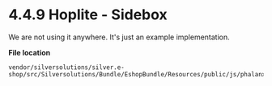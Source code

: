 #  4.4.9 Hoplite - Sidebox 

We are not using it anywhere. It's just an example implementation.

**File location**

``` 
vendor/silversolutions/silver.e-shop/src/Silversolutions/Bundle/EshopBundle/Resources/public/js/phalanx/hoplite/sidebox/sidebox.js
```

